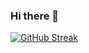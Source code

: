 ### Hi there 👋
[![GitHub Streak](https://streak-stats.demolab.com?user=huynq24&theme=github-dark&border_radius=10&date_format=j%2Fn%5B%2FY%5D&mode=weekly)](https://git.io/streak-stats)
<!--
**huynq24/huynq24** is a ✨ _special_ ✨ repository because its `README.md` (this file) appears on your GitHub profile.

Here are some ideas to get you started:

- 🔭 I’m currently working on ...
- 🌱 I’m currently learning ...
- 👯 I’m looking to collaborate on ...
- 🤔 I’m looking for help with ...
- 💬 Ask me about ...
- 📫 How to reach me: ...
- 😄 Pronouns: ...
- ⚡ Fun fact: ...
-->
